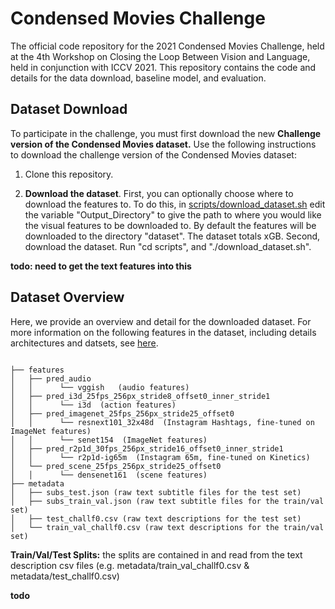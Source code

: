 # Condensed Movies Challenge 

The official code repository for the 2021 Condensed Movies Challenge, held at the 4th Workshop on Closing the Loop Between Vision and Language, held in conjunction with ICCV 2021. This repository contains the code and details for the data download, baseline model, and evaluation.

## Dataset Download

To participate in the challenge, you must first download the new **Challenge version of the Condensed Movies dataset.** Use the following instructions to download the challenge version of the Condensed Movies dataset:

1) Clone this repository.

2)  **Download the dataset**. First, you can optionally choose where to download the features to. To do this, in [scripts/download_dataset.sh](https://github.com/m-bain/CondensedMovies-chall/blob/main/scripts/download_dataset.sh "download_dataset.sh") edit the variable "Output_Directory" to give the path to where you would like the visual features to be downloaded to. By default the features will be downloaded to the directory "dataset". The dataset totals xGB.  Second, download the dataset. Run "cd scripts", and "./download_dataset.sh". 

**todo: need to get the text features into this**

## Dataset Overview

Here, we provide an overview and detail for the downloaded dataset. For more information on the following features in the dataset, including details architectures and datsets, see [here](https://www.robots.ox.ac.uk/~vgg/research/condensed-movies/features.html "here").

```

├── features
│   ├── pred_audio
│   │      └── vggish   (audio features)
│   ├── pred_i3d_25fps_256px_stride8_offset0_inner_stride1
│   │      └── i3d  (action features)
│   ├── pred_imagenet_25fps_256px_stride25_offset0
│   │      └── resnext101_32x48d  (Instagram Hashtags, fine-tuned on ImageNet features)
│   │      └── senet154  (ImageNet features)
│   ├── pred_r2p1d_30fps_256px_stride16_offset0_inner_stride1
│   │      └── r2p1d-ig65m  (Instagram 65m, fine-tuned on Kinetics)
│   └── pred_scene_25fps_256px_stride25_offset0
│   │      └── densenet161  (scene features)
├── metadata
│   ├── subs_test.json (raw text subtitle files for the test set)
│   ├── subs_train_val.json (raw text subtitle files for the train/val set)
│   ├── test_challf0.csv (raw text descriptions for the test set)
│   └── train_val_challf0.csv (raw text descriptions for the train/val set)

```
**Train/Val/Test Splits:** the splits are contained in and read from the text description csv files (e.g. metadata/train_val_challf0.csv & metadata/test_challf0.csv)

**todo**
